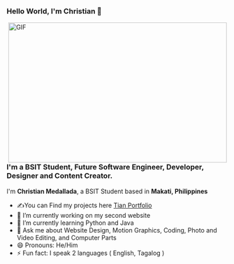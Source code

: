 ### Hello World, I'm Christian 👋

<img align="right" alt="GIF" src="https://github.com/arsentieva/arsentieva/blob/main/code.gif?raw=true" width="500" height="320" />

### I'm a BSIT Student, Future Software Engineer, Developer, Designer and Content Creator.

I'm **Christian Medallada**, a BSIT Student based in **Makati, Philippines**

* ✍You can Find my projects here [Tian Portfolio](https://tianmeds.github.io/TianPortfolio/)
* 🔭 I’m currently working on my second website 
* 🌱 I’m currently learning Python and Java 
* 💬 Ask me about Website Design, Motion Graphics, Coding, Photo and Video Editing, and Computer Parts
* 😄 Pronouns: He/Him
* ⚡ Fun fact: I speak 2 languages ( English, Tagalog )

<!--
**TianMeds/TianMeds** is a ✨ _special_ ✨ repository because its `README.md` (this file) appears on your GitHub profile.



